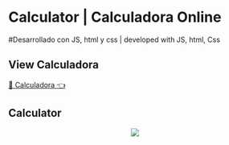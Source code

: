 # Calculator | Calculadora Online
#Desarrollado con JS, html y css | developed with JS, html, Css

## View Calculadora
<a href='https://jhossymarbalderrama.github.io/calculator_online/' target='_blank'>🚀 Calculadora 👈<a/>

## Calculator
<p align="center">
    <img src='https://github.com/Jhossymarbalderrama/calculator_online/assets/52534649/098f057c-b4fd-4b40-8f5c-904ab4b6b355'/>
</p>

